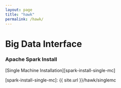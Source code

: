 ```yaml
---
layout: page
title: "hawk"
permalink: /hawk/
---
```


# Big Data Interface

### Apache Spark Install

[Single Machine Installation][spark-install-single-mc]

[spark-install-single-mc]: {{ site.url }}/hawk/singlemc

